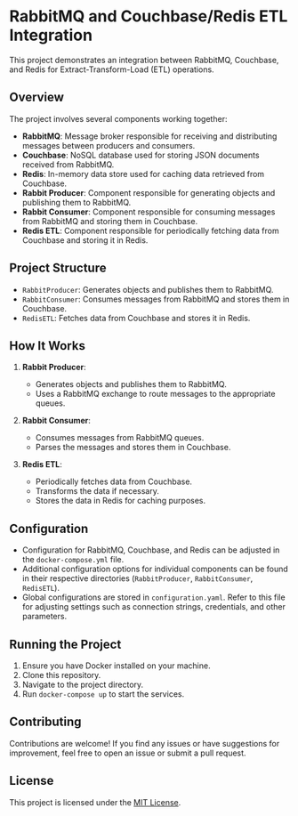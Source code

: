 # RabbitMQ and Couchbase/Redis ETL Integration

This project demonstrates an integration between RabbitMQ, Couchbase, and Redis for Extract-Transform-Load (ETL) operations.

## Overview

The project involves several components working together:

- **RabbitMQ**: Message broker responsible for receiving and distributing messages between producers and consumers.
- **Couchbase**: NoSQL database used for storing JSON documents received from RabbitMQ.
- **Redis**: In-memory data store used for caching data retrieved from Couchbase.
- **Rabbit Producer**: Component responsible for generating objects and publishing them to RabbitMQ.
- **Rabbit Consumer**: Component responsible for consuming messages from RabbitMQ and storing them in Couchbase.
- **Redis ETL**: Component responsible for periodically fetching data from Couchbase and storing it in Redis.

## Project Structure

- `RabbitProducer`: Generates objects and publishes them to RabbitMQ.
- `RabbitConsumer`: Consumes messages from RabbitMQ and stores them in Couchbase.
- `RedisETL`: Fetches data from Couchbase and stores it in Redis.

## How It Works

1. **Rabbit Producer**:
   - Generates objects and publishes them to RabbitMQ.
   - Uses a RabbitMQ exchange to route messages to the appropriate queues.

2. **Rabbit Consumer**:
   - Consumes messages from RabbitMQ queues.
   - Parses the messages and stores them in Couchbase.

3. **Redis ETL**:
   - Periodically fetches data from Couchbase.
   - Transforms the data if necessary.
   - Stores the data in Redis for caching purposes.

## Configuration

- Configuration for RabbitMQ, Couchbase, and Redis can be adjusted in the `docker-compose.yml` file.
- Additional configuration options for individual components can be found in their respective directories (`RabbitProducer`, `RabbitConsumer`, `RedisETL`).
- Global configurations are stored in `configuration.yaml`. Refer to this file for adjusting settings such as connection strings, credentials, and other parameters.

## Running the Project

1. Ensure you have Docker installed on your machine.
2. Clone this repository.
3. Navigate to the project directory.
4. Run `docker-compose up` to start the services.

## Contributing

Contributions are welcome! If you find any issues or have suggestions for improvement, feel free to open an issue or submit a pull request.

## License

This project is licensed under the [MIT License](LICENSE).
